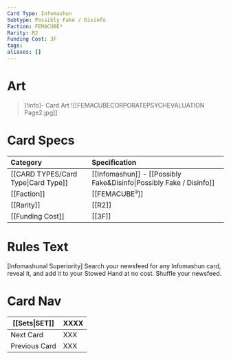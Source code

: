 ```yaml
---
Card Type: Infomashun
Subtype: Possibly Fake / Disinfo
Faction: FEMACUBE³
Rarity: R2
Funding Cost: 3F
tags: 
aliases: []
---
```

# Art

> [!info]- Card Art
> ![[FEMACUBECORPORATEPSYCHEVALUATION Page2.jpg]]

# Card Specs

| Category | Specification| 
| :--- | :--- |
| [[CARD TYPES/Card Type\|Card Type]] | [[Infomashun]] - [[Possibly Fake&Disinfo\|Possibly Fake / Disinfo]] |  
| [[Faction]] | [[FEMACUBE³]] | 
| [[Rarity]] | [[R2]] | 
| [[Funding Cost]] | [[3F]] |  

# Rules Text  

[Infomashunal Superiority] 
Search your newsfeed for any Infomashun card, reveal it, and add it to your Stowed Hand at no cost.
Shuffle your newsfeed.

# Card Nav

| [[Sets\|SET]]           | XXXX |
| ------------- | ------------------------------ |
| Next Card     | XXX |
| Previous Card | XXX |


